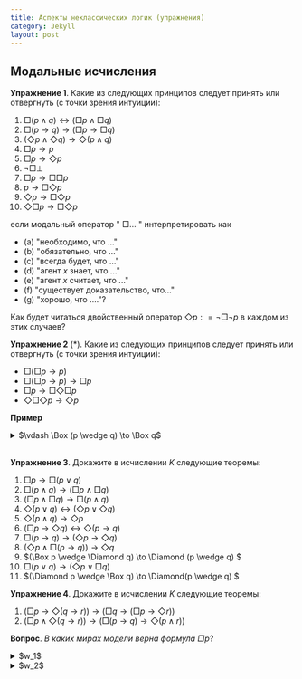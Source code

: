 ```yaml
---
title: Аспекты неклассических логик (упражнения)
category: Jekyll
layout: post
---
```


## Модальные исчисления

**Упражнение 1**. Какие из следующих принципов следует принять или отвергнуть (с точки зрения интуиции):
1. $\Box (p \wedge q) \leftrightarrow (\Box p \wedge \Box q)$
2. $\Box (p \to q) \to (\Box p \to \Box q)$
3. $(\Diamond p \wedge \Diamond q) \to \Diamond (p \wedge q)$
4. $\Box p \to p$
5. $\Box p \to \Diamond p$
6. $\neg \Box \bot$	
7. $\Box p \to \Box \Box p$
8. $p \to \Box \Diamond p$
9. $\Diamond p \to \Box \Diamond p$
10. $\Diamond \Box p \to \Box \Diamond p$

если модальный оператор \" $\Box \dots$ \" интерпретировать как
- (a) "необходимо, что ..."
- (b) "обязательно, что ..."
- (с) "всегда будет, что ..."
- (d) "агент $x$ знает, что ..."
- (e) "агент $x$ считает, что ..."
- (f) "существует доказательство, что..."
- (g) "хорошо, что ...."? 

Как будет читаться двойственный оператор $\Diamond p: = \neg \Box \neg p$ в каждом из этих случаев?

**Упражнение 2** (\*). Какие из следующих принципов следует принять или отвергнуть (с точки зрения интуиции):
- $\Box (\Box p \to p)$
- $\Box (\Box p \to p) \to \Box p$
- $\Box p \to \Box \Diamond \Box p$
- $\Diamond \Box \Diamond p \to \Diamond p$


**Пример** 
<details><summary> $\vdash \Box (p \wedge q) \to \Box q$  </summary>   
 
 1. $(p \wedge q) \to q$ – КЛВ  <br/>   
 2. $\Box ((p \wedge q) \to \Box q)$ – G 1  <br/>   
 3. $\Box ((p \wedge q) \to \Box q) \to (\Box (p \wedge q) \to \Box q)$ – (K)  <br/>   
 4. $\Box (p \wedge q) \to \Box q$ – MP 1, 2  <br/>   
</details>
<br/>   

**Упражнение 3**. Докажите в исчислении $K$ следующие теоремы:
1. $\Box p \to \Box (p \vee q)$
2. $\Box (p \wedge q) \to (\Box p \wedge \Box q)$
3. $(\Box p \wedge \Box q) \to \Box (p \wedge q)$
4. $\Diamond (p \lor q) \leftrightarrow (\Diamond p \vee \Diamond q)$
5. $\Diamond (p \wedge q) \to \Diamond p$
6. $(\Box p \to \Diamond q) \leftrightarrow \Diamond (p \to q)$
7. $\Box (p \to q) \to (\Diamond p \to \Diamond q)$
8. $(\Diamond p \wedge \Box (p \to q)) \to \Diamond q$
9. $(\Box p \wedge \Diamond q) \to \Diamond (p \wedge q) $
10. $\Box (p \vee q) \to (\Diamond p \vee \Box q)$ 
11. $(\Diamond p \wedge \Box q) \to \Diamond(p \wedge q) $

**Упражнение 4**. Докажите в исчислении $K$ следующие теоремы:
1. $(\Box p \to \Diamond (q \to r)) \to (\Box q \to (\Box p \to \Diamond r))$
2. $(\Box p \wedge \Diamond (q \to r)) \to (\Box (p \to q ) \to  \Diamond (p \wedge r))$

**Вопрос**. *В каких мирах модели верна формула $\Box p$*?
<details><summary> $w_1$ </summary> Верно! </details>
<details><summary> $w_2$ </summary>  Нет. </details>
